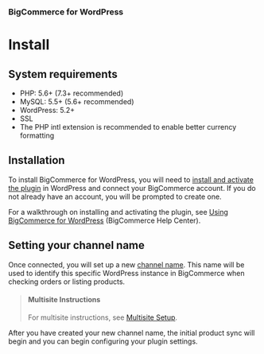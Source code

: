 <div><h3 class="sub-docs-type" id="bigcommerce-for-wordpress">BigCommerce for WordPress</h3></div>

# Install




## System requirements


* PHP: 5.6+ (7.3+ recommended)
* MySQL: 5.5+ (5.6+ recommended)
* WordPress: 5.2+
* SSL
* The PHP intl extension is recommended to enable better currency formatting

## Installation

To install BigCommerce for WordPress, you will need to [install and activate the plugin](https://wordpress.org/plugins/bigcommerce/) in WordPress and connect your BigCommerce account. If you do not already have an account, you will be prompted to create one.

For a walkthrough on installing and activating the plugin, see [Using BigCommerce for WordPress](https://support.bigcommerce.com/s/article/BigCommerce-for-WordPress#installation) (BigCommerce Help Center).

## Setting your channel name

Once connected, you will set up a new [channel name](https://support.bigcommerce.com/s/article/BigCommerce-for-WordPress#installation). This name will be used to identify this specific WordPress instance in BigCommerce when checking orders or listing products.

<!-- theme: info -->
> #### Multisite Instructions 
> For multisite instructions, see [Multisite Setup](/bigcommerce-for-wordpress/setup/multi-site).

After you have created your new channel name, the initial product sync will begin and you can begin configuring your plugin settings.
